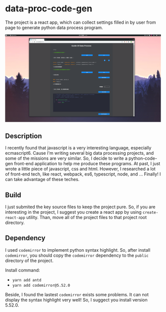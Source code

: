 # data-proc-code-gen

The project is a react app, which can collect settings filled in by user from page to generate python data process program.

<img src="share/appearance.png" width="1080">

## Description

I recently found that javascript is a very interesting language, especially ecmascript6. Cause I'm writing several big data processing projects, and some of the missions are very similar. So, I decide to write a python-code-gen front-end application to help me produce these programs. At past, I just wrote a little piece of javascript, css and html. However, I researched a lot of front-end tech, like react, webpack, es6, typescript, node, and ... Finally! I can take advantage of these teches.

## Build

I just submited the key source files to keep the project pure. So, if you are interesting in the project, I suggest you create a react app by using `create-react-app` utility. Than, move all of the project files to that project root directory.

## Dependency

I used `codemirror` to implement python syntax highlight. So, after install `codemirror`, you should copy the `codemirror` dependency to the `public` directory of the project.

Install command:

- `yarn add antd`
- `yarn add codemirror@5.52.0`

Beside, I found the lastest `codemirror` exists some problems. It can not display the syntax highlight very well! So, I suggect you install version 5.52.0.
